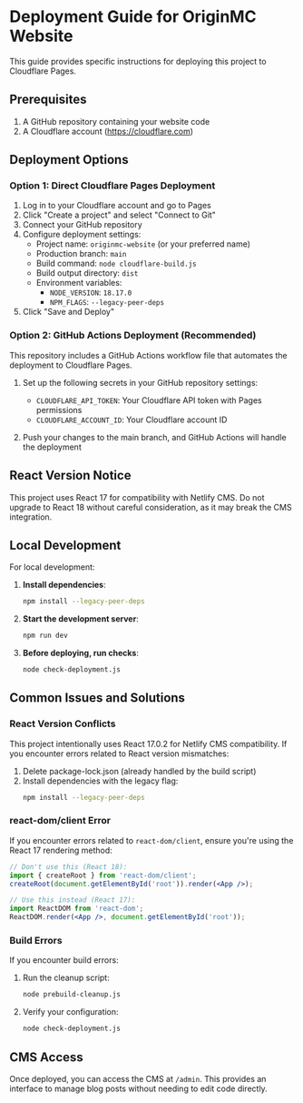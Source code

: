# Deployment Guide for OriginMC Website

This guide provides specific instructions for deploying this project to Cloudflare Pages.

## Prerequisites

1. A GitHub repository containing your website code
2. A Cloudflare account (https://cloudflare.com)

## Deployment Options

### Option 1: Direct Cloudflare Pages Deployment

1. Log in to your Cloudflare account and go to Pages
2. Click "Create a project" and select "Connect to Git"
3. Connect your GitHub repository
4. Configure deployment settings:
   - Project name: `originmc-website` (or your preferred name)
   - Production branch: `main`
   - Build command: `node cloudflare-build.js`
   - Build output directory: `dist`
   - Environment variables:
     - `NODE_VERSION`: `18.17.0`
     - `NPM_FLAGS`: `--legacy-peer-deps`
5. Click "Save and Deploy"

### Option 2: GitHub Actions Deployment (Recommended)

This repository includes a GitHub Actions workflow file that automates the deployment to Cloudflare Pages.

1. Set up the following secrets in your GitHub repository settings:
   - `CLOUDFLARE_API_TOKEN`: Your Cloudflare API token with Pages permissions
   - `CLOUDFLARE_ACCOUNT_ID`: Your Cloudflare account ID

2. Push your changes to the main branch, and GitHub Actions will handle the deployment

## React Version Notice

This project uses React 17 for compatibility with Netlify CMS. Do not upgrade to React 18 without careful consideration, as it may break the CMS integration.

## Local Development

For local development:

1. **Install dependencies**:
   ```bash
   npm install --legacy-peer-deps
   ```

2. **Start the development server**:
   ```bash
   npm run dev
   ```

3. **Before deploying, run checks**:
   ```bash
   node check-deployment.js
   ```

## Common Issues and Solutions

### React Version Conflicts

This project intentionally uses React 17.0.2 for Netlify CMS compatibility. If you encounter errors related to React version mismatches:

1. Delete package-lock.json (already handled by the build script)
2. Install dependencies with the legacy flag:
   ```bash
   npm install --legacy-peer-deps
   ```

### react-dom/client Error

If you encounter errors related to `react-dom/client`, ensure you're using the React 17 rendering method:

```jsx
// Don't use this (React 18):
import { createRoot } from 'react-dom/client';
createRoot(document.getElementById('root')).render(<App />);

// Use this instead (React 17):
import ReactDOM from 'react-dom';
ReactDOM.render(<App />, document.getElementById('root'));
```

### Build Errors

If you encounter build errors:

1. Run the cleanup script:
   ```bash
   node prebuild-cleanup.js
   ```

2. Verify your configuration:
   ```bash
   node check-deployment.js
   ```

## CMS Access

Once deployed, you can access the CMS at `/admin`. This provides an interface to manage blog posts without needing to edit code directly. 